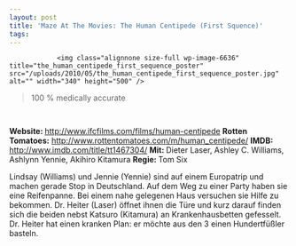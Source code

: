 ```yaml
---
layout: post
title: 'Maze At The Movies: The Human Centipede (First Squence)'
tags:
---
```



                <img class="alignnone size-full wp-image-6636" title="the_human_centipede_first_sequence_poster" src="/uploads/2010/05/the_human_centipede_first_sequence_poster.jpg" alt="" width="340" height="500" />
<blockquote>100 % medically accurate</blockquote>
<img class="alignnone size-full wp-image-5898" title="movie_review_2stars" src="/uploads/2010/02/movie_review_2stars.png" alt="" width="75" height="15" />
<p><strong> Website: </strong><a href="http://www.ifcfilms.com/films/human-centipede"><a href="http://www.ifcfilms.com/films/human-centipede">http://www.ifcfilms.com/films/human-centipede</a></a>
<strong>Rotten Tomatoes:</strong> <a href="http://www.rottentomatoes.com/m/human_centipede/"><a href="http://www.rottentomatoes.com/m/human_centipede/">http://www.rottentomatoes.com/m/human_centipede/</a></a>
<strong>IMDB: </strong><a href="http://www.imdb.com/title/tt1467304/"><a href="http://www.imdb.com/title/tt1467304/">http://www.imdb.com/title/tt1467304/</a></a>
<strong>Mit: </strong>Dieter Laser, Ashley C. Williams, Ashlynn Yennie, Akihiro Kitamura
<strong>Regie: </strong>Tom Six</p>
<p>Lindsay (Williams) und Jennie (Yennie) sind auf einem Europatrip und machen gerade Stop in Deutschland. Auf dem Weg zu einer Party haben sie eine Reifenpanne. Bei einem nahe gelegenen Haus versuchen sie Hilfe zu bekommen. Dr. Heiter (Laser) öffnet ihnen die Türe und kurz darauf finden sich die beiden nebst Katsuro (Kitamura) an Krankenhausbetten gefesselt. Dr. Heiter hat einen kranken Plan: er möchte aus den 3 einen Hundertfüßler basteln.</p>
